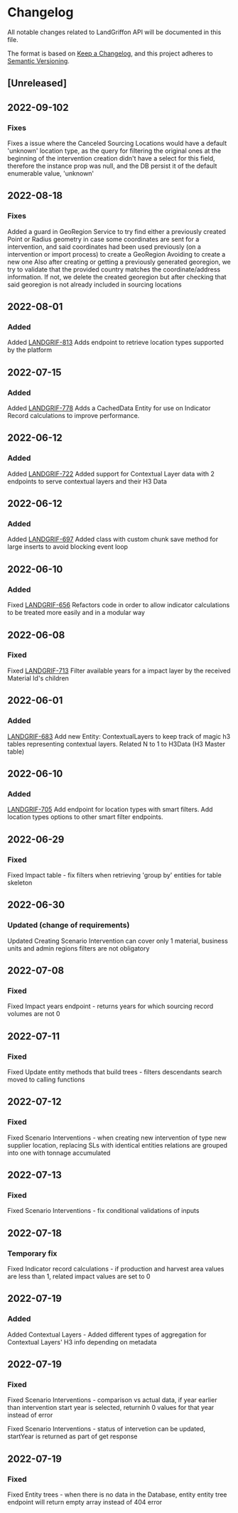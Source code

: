 # Changelog

All notable changes related to LandGriffon API will be documented in this file.

The format is based on [Keep a Changelog](https://keepachangelog.com/en/1.0.0/),
and this project adheres to [Semantic Versioning](https://semver.org/).

## [Unreleased]


##  2022-09-102
### Fixes
Fixes a issue where the Canceled Sourcing Locations would have a default 'unknown' location type, 
as the query for filtering the original ones at the beginning of the intervention creation didn't have a 
select for this field, therefore the instance prop was null,
and the DB persist it of the default enumerable value, 'unknown'



##  2022-08-18
### Fixes
Added a guard in GeoRegion Service to try find either a previously created Point or Radius
geometry in case some coordinates are sent for a intervention, and said coordinates
had been used previously (on a intervention or import process) to create a GeoRegion
Avoiding to create a new one
Also after creating or getting a previously generated georegion, we try to validate
that the provided country matches the coordinate/address information. If not, we delete 
the created georegion but after checking that said georegion is not already included in sourcing locations


##  2022-08-01
### Added
Added [LANDGRIF-813](https://vizzuality.atlassian.net/browse/LANDGRIF-813)
Adds endpoint to retrieve location types supported by the platform


##  2022-07-15
### Added
Added [LANDGRIF-778](https://vizzuality.atlassian.net/browse/LANDGRIF-7782)
Adds a CachedData Entity for use on Indicator Record calculations to improve performance.

##  2022-06-12
### Added
Added [LANDGRIF-722](https://vizzuality.atlassian.net/browse/LANDGRIF-722)
Added support for Contextual Layer data with 2 endpoints to serve contextual layers and their H3 Data

##  2022-06-12
### Added
Added [LANDGRIF-697](https://vizzuality.atlassian.net/browse/LANDGRIF-697)
Added class with custom chunk save method for large inserts to avoid blocking
event loop

##  2022-06-10
### Added
Fixed [LANDGRIF-656](https://vizzuality.atlassian.net/browse/LANDGRIF-656)
Refactors code in order to allow indicator calculations to be treated more easily and in a modular way


##  2022-06-08
### Fixed
Fixed [LANDGRIF-713](https://vizzuality.atlassian.net/browse/LANDGRIF-713)
Filter available years for a impact layer by the received Material Id's children



##  2022-06-01
### Added
[LANDGRIF-683](https://vizzuality.atlassian.net/browse/LANDGRIF-683)
Add new Entity: ContextualLayers to keep track of magic h3 tables representing 
contextual layers. Related N to 1 to H3Data (H3 Master table)

##  2022-06-10
### Added
[LANDGRIF-705](https://vizzuality.atlassian.net/browse/LANDGRIF-705)
Add endpoint for location types with smart filters. Add location types options to
other smart filter endpoints.

## 2022-06-29
### Fixed

Fixed 
Impact table - fix filters when retrieving 'group by' entities for table skeleton

## 2022-06-30

### Updated (change of requirements)

Updated
Creating Scenario Intervention can cover only 1 material, business units and admin regions filters are not obligatory

## 2022-07-08

### Fixed

Fixed
Impact years endpoint - returns years for which sourcing record volumes are not 0


## 2022-07-11

### Fixed

Fixed
Update entity methods that build trees - filters descendants search moved to calling functions

## 2022-07-12

### Fixed

Fixed
Scenario Interventions - when creating new intervention of type new supplier location, replacing SLs with identical entities relations 
are grouped into one with tonnage accumulated

## 2022-07-13

### Fixed

Fixed
Scenario Interventions - fix conditional validations of inputs

## 2022-07-18

### Temporary fix

Fixed
Indicator record calculations - if production and harvest area values are less than 1,
related impact values are set to 0

## 2022-07-19

### Added

Added
Contextual Layers - Added different types of aggregation for Contextual Layers' H3 info depending on metadata



## 2022-07-19

### Fixed

Fixed
Scenario Interventions - comparison vs actual data, if year earlier than intervention start year is selected,
returninh 0 values for that year instead of error

Fixed
Scenario Interventions - status of intervetion can be updated, startYear is returned as part of get response


## 2022-07-19

### Fixed
Fixed
Entity trees - when there is no data in the Database, entity entity tree endpoint will return empty array
instead of 404 error



